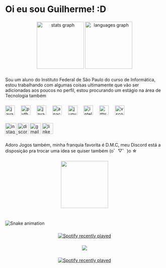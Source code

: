<h1 align="left">Oi eu sou Guilherme! :D</h1>

###

<div align="center">
  <img src="https://github-readme-stats.vercel.app/api?username=m0nt01&hide_title=false&hide_rank=false&show_icons=true&include_all_commits=true&count_private=true&disable_animations=false&theme=dracula&locale=en&hide_border=false" height="150" alt="stats graph"  />
  <img src="https://github-readme-stats.vercel.app/api/top-langs?username=m0nt01&locale=en&hide_title=false&layout=compact&card_width=320&langs_count=5&theme=dracula&hide_border=false" height="150" alt="languages graph"  />
</div>

###

<p align="left">Sou um aluno do Instituto Federal de São Paulo do curso de Informática, estou trabalhando com algumas coisas ultimamente que vão ser adicionadas aos poucos no perfil, estou procurando um estágio na área de Tecnologia também</p>

###

<div align="left">
  <img src="https://cdn.jsdelivr.net/gh/devicons/devicon/icons/javascript/javascript-original.svg" height="30" alt="javascript logo"  />
  <img width="12" />
  <img src="https://cdn.jsdelivr.net/gh/devicons/devicon/icons/python/python-original.svg" height="30" alt="python logo"  />
  <img width="12" />
  <img src="https://cdn.jsdelivr.net/gh/devicons/devicon/icons/java/java-original.svg" height="30" alt="java logo"  />
  <img width="12" />
  <img src="https://cdn.jsdelivr.net/gh/devicons/devicon/icons/anaconda/anaconda-original.svg" height="30" alt="anaconda logo"  />
  <img width="12" />
  <img src="https://cdn.jsdelivr.net/gh/devicons/devicon/icons/jupyter/jupyter-original.svg" height="30" alt="jupyter logo"  />
  <img width="12" />
  <img src="https://cdn.jsdelivr.net/gh/devicons/devicon/icons/intellij/intellij-original.svg" height="30" alt="intellij logo"  />
  <img width="12" />
  <img src="https://cdn.jsdelivr.net/gh/devicons/devicon/icons/mysql/mysql-original.svg" height="30" alt="mysql logo"  />
  <img width="12" />
  <img src="https://cdn.jsdelivr.net/gh/devicons/devicon/icons/vscode/vscode-original.svg" height="30" alt="vscode logo"  />
</div>

###

<div align="left">
  <a href="https://www.instagram.com/m0nt_01?igsh=cjNmYTZ0Z2o4dzF4" target="_blank">
    <img src="https://img.shields.io/static/v1?message=Instagram&logo=instagram&label=&color=E4405F&logoColor=white&labelColor=&style=for-the-badge" height="35" alt="instagram logo"  />
  </a>
  <img src="https://img.shields.io/static/v1?message=c05mos_&logo=discord&label=&color=7289DA&logoColor=white&labelColor=&style=for-the-badge" height="35" alt="discord logo"  />
  <img src="https://img.shields.io/static/v1?message=ghsmonteiro1@gmail.com&logo=gmail&label=&color=D14836&logoColor=white&labelColor=&style=for-the-badge" height="35" alt="gmail logo"  />
  <a href="www.linkedin.com/in/guilherme-henrique-dos-santos-bb9245284" target="_blank">
    <img src="https://img.shields.io/static/v1?message=LinkedIn&logo=linkedin&label=&color=0077B5&logoColor=white&labelColor=&style=for-the-badge" height="35" alt="linkedin logo"  />
  </a>
</div>

###

<p align="left">Adoro Jogos também, minha franquia favorita é D.M.C, meu Discord está a disposição pra trocar uma idea se quiser também (o゜▽゜)o ☆</p>

###

<div align="center">
  <img height="150" src="https://media.giphy.com/media/v1.Y2lkPTc5MGI3NjExMnBoaTdnaXBwbDNzOTc4em43aWd3MHhjdXVpbHY2am9iYWhreG1pZiZlcD12MV9pbnRlcm5hbF9naWZfYnlfaWQmY3Q9Zw/q8nsygHb27XUY/giphy.gif"  />
</div>

###

<br clear="both">

<img src="https://raw.githubusercontent.com/m0nt01/m0nt01/output/snake.svg" alt="Snake animation" />

###

<div align="center">
  <a href="https://open.spotify.com/user/31ed2ss7mbkhwawni2gditaq543a">
    <img src="https://spotify-recently-played-readme.vercel.app/api?user=31ed2ss7mbkhwawni2gditaq543a&count=5" alt="Spotify recently played"  />
  </a>
</div>

###

<div align="center">
  <img src="https://profile-counter.glitch.me/m0nt01/count.svg?"  />
</div>

###
###

<div align="center">
  <a href="https://open.spotify.com/user/31ed2ss7mbkhwawni2gditaq543a">
    <img src="https://spotify-recently-played-readme.vercel.app/api?user=31ed2ss7mbkhwawni2gditaq543a&count=10&unique=true" alt="Spotify recently played"  />
  </a>
</div>

###
